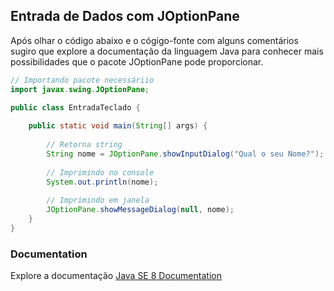 ## Entrada de Dados com JOptionPane

Após olhar o código abaixo e o cógigo-fonte com alguns comentários sugiro que explore a documentação da linguagem Java para conhecer mais possibilidades que o pacote JOptionPane pode proporcionar.

```java
// Importando pacote necessáriio
import javax.swing.JOptionPane;

public class EntradaTeclado {
	
	public static void main(String[] args) {
		
		// Retorna string
		String nome = JOptionPane.showInputDialog("Qual o seu Nome?");
		
		// Imprimindo no console
		System.out.println(nome);
		
		// Imprimindo em janela
		JOptionPane.showMessageDialog(null, nome);
	}
}
```

### Documentation
Explore a documentação [Java SE 8 Documentation](https://docs.oracle.com/javase/8/docs/)